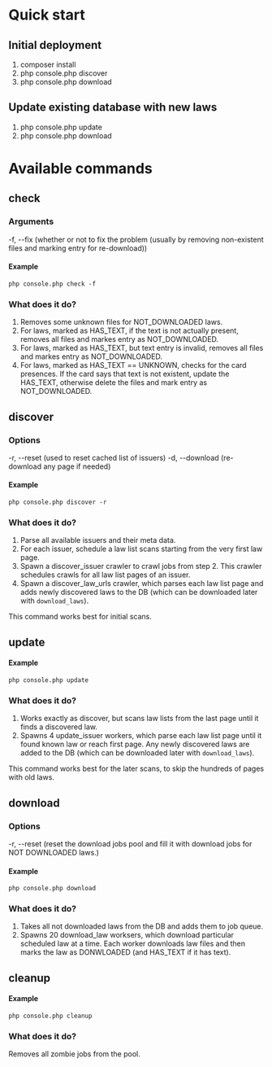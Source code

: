 # Quick start

## Initial deployment

1. composer install
2. php console.php discover
3. php console.php download

## Update existing database with new laws

1. php console.php update
2. php console.php download


# Available commands


## check

### Arguments

-f, --fix (whether or not to fix the problem (usually by removing non-existent files and marking entry for re-download))

#### Example

`php console.php check -f`

### What does it do?

1. Removes some unknown files for NOT_DOWNLOADED laws.
2. For laws, marked as HAS_TEXT, if the text is not actually present, removes all files and markes entry as NOT_DOWNLOADED.
3. For laws, marked as HAS_TEXT, but text entry is invalid, removes all files and markes entry as NOT_DOWNLOADED.
4. For laws, marked as HAS_TEXT == UNKNOWN, checks for the card presences. If the card says that text is not existent, update the HAS_TEXT, otherwise delete the files and mark entry as NOT_DOWNLOADED.




## discover

### Options

-r, --reset (used to reset cached list of issuers)
-d, --download (re-download any page if needed)

#### Example

`php console.php discover -r`

### What does it do?

1. Parse all available issuers and their meta data.
2. For each issuer, schedule a law list scans starting from the very first law page.
3. Spawn a discover_issuer crawler to crawl jobs from step 2. This crawler schedules crawls for all law list pages of an issuer.
4. Spawn a discover_law_urls crawler, which parses each law list page and adds newly discovered laws to the DB (which can be downloaded later with `download_laws`).

This command works best for initial scans.




## update

#### Example

`php console.php update`

### What does it do?

1. Works exactly as discover, but scans law lists from the last page until it finds a discovered law.
2. Spawns 4 update_issuer workers, which parse each law list page until it found known law or reach first page. Any newly discovered laws are added to the DB (which can be downloaded later with `download_laws`).

This command works best for the later scans, to skip the hundreds of pages with old laws.




## download

### Options

-r, --reset (reset the download jobs pool and fill it with download jobs for NOT DOWNLOADED laws.)

#### Example

`php console.php download`

### What does it do?

1. Takes all not downloaded laws from the DB and adds them to job queue.
2. Spawns 20 download_law worksers, which download particular scheduled law at a time. Each worker downloads law files and then marks the law as DONWLOADED (and HAS_TEXT if it has text).





## cleanup

#### Example

`php console.php cleanup`

### What does it do?

Removes all zombie jobs from the pool.
